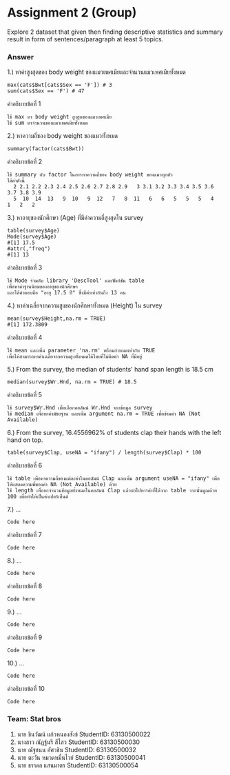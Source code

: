 # Assignment 2 (Group)
Explore 2 dataset that given then finding descriptive statistics and summary result in form of sentences/paragraph at least 5 topics.

### Answer

1.) หาค่าสูงสุดของ body weight ของแมวเพศเมียและจำนวนแมวเพศเมียทั้งหมด
```{R}
max(cats$Bwt[cats$Sex == 'F']) # 3
sum(cats$Sex == 'F') # 47
```
คำอธิบายข้อที่ 1
```{R}
ใช้ max หา body weight สูงสุดของแมวเพศเมีย
ใช้ sum หาจำนวนของแมวเพศเมียทั้งหมด
```

2.) หาความถี่ของ body weight ของแมวทั้งหมด
```{R}
summary(factor(cats$Bwt)) 
```
คำอธิบายข้อที่ 2
```{R}
ใช้ summary กับ factor ในการหาความถี่ของ body weight ของแมวทุกตัว
ได้ค่าดังนี้
  2 2.1 2.2 2.3 2.4 2.5 2.6 2.7 2.8 2.9   3 3.1 3.2 3.3 3.4 3.5 3.6 3.7 3.8 3.9 
  5  10  14  13   9  10   9  12   7   8  11   6   6   5   5   5   4   1   2   2 
```

3.) หาอายุของนักศึกษา (Age) ที่มีค่าความถี่สูงสุดใน survey 
```{R}
table(survey$Age)
Mode(survey$Age)
#[1] 17.5
#attr(,"freq")
#[1] 13
```
คำอธิบายข้อที่ 3
```{R}
ใช้ Mode ร่วมกับ library 'DescTool' และฟังก์ชัน table
เพื่อหาค่าฐานนิยมของอายุของนักศึกษา
และได้คำตอบคือ "อายุ 17.5 ปี" ซึ่งมีค่าเท่ากันถึง 13 คน
```

4.) หาค่าเฉลี่ยจากความสูงของนักศึกษาทั้งหมด (Height) ใน survey
```{R}
mean(survey$Height,na.rm = TRUE)
#[1] 172.3809
```
คำอธิบายข้อที่ 4
```{R}
ใช้ mean และเพิ่ม parameter 'na.rm' พร้อมกำหนดเท่ากับ TRUE
เพื่อให้สามารถหาค่าเฉลี่ยจากความสูงทั้งหมดได้โดยที่ไม่ติดค่า NA ที่มีอยู่
```

5.) From the survey, the median of students' hand span length is 18.5 cm
```{R}
median(survey$Wr.Hnd, na.rm = TRUE) # 18.5
```
คำอธิบายข้อที่ 5
```{R}
ใช้ survey$Wr.Hnd เพื่อเลือกคอลัมน์ Wr.Hnd จากข้อมูล survey
ใช้ median เพื่อหาค่ามัธยฐาน และเพิ่ม argument na.rm = TRUE เพื่อข้ามค่า NA (Not Available)
```

6.) From the survey, 16.4556962% of students clap their hands with the left hand on top.
```{R}
table(survey$Clap, useNA = "ifany") / length(survey$Clap) * 100
```
คำอธิบายข้อที่ 6
```{R}
ใช้ table เพื่อหาความถี่ของแต่ละค่าในคอลัมน์ Clap และเพิ่ม argument useNA = "ifany" เพื่อให้แสดงความพี่ของค่า NA (Not Available) ด้วย
ใช้ length เพื่อหาจำนวนข้อมูลทั้งหมดในคอลัมน์ Clap แล้วนำไปหารค่าที่ได้จาก table จากนั้นคูณด้วย 100 เพื่อทำให้เป็นค่าเปอร์เซ็นต์
```

7.) ...
```{R}
Code here
```
คำอธิบายข้อที่ 7
```{R}
Code here
```

8.) ...
```{R}
Code here
```
คำอธิบายข้อที่ 8
```{R}
Code here
```

9.) ...
```{R}
Code here
```
คำอธิบายข้อที่ 9
```{R}
Code here
```

10.) ...
```{R}
Code here
```
คำอธิบายข้อที่ 10
```{R}
Code here
```

### Team: Stat bros
1. นาย ชินวัฒน์ แก้วหนองสังข์ StudentID: 63130500022
2. นางสาว ณัฏฐ์นรี สีไสว StudentID: 63130500030
3. นาย ณัฐชนน อัศวชิน StudentID: 63130500032
4. นาย ตะวัน หมวดหมื่นไวย์ StudentID: 63130500041
5. นาย ธราดล แสนมาตร StudentID: 63130500054
